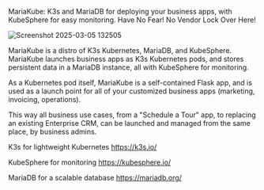 MariaKube: K3s and MariaDB for deploying your business apps, with KubeSphere for easy monitoring.
Have No Fear! No Vendor Lock Over Here!

![Screenshot 2025-03-05 132505](https://github.com/user-attachments/assets/3535a08a-6503-4caa-a13c-0fd8d65e89bd)


MariaKube is a distro of K3s Kubernetes, MariaDB, and KubeSphere. MariaKube launches business apps as K3s Kubernetes pods, and stores persistent data in a MariaDB instance, all with KubeSphere for monitoring. 

As a Kubernetes pod itself, MariaKube is a self-contained Flask app, and is used as a launch point for all of your customized business apps (marketing, invoicing, operations). 

This way all business use cases, from a "Schedule a Tour" app, to replacing an existing Enterprise CRM, can be launched and managed from the same place, by business admins.

K3s for lightweight Kubernetes
https://k3s.io/

KubeSphere for monitoring
https://kubesphere.io/

MariaDB for a scalable database
https://mariadb.org/
